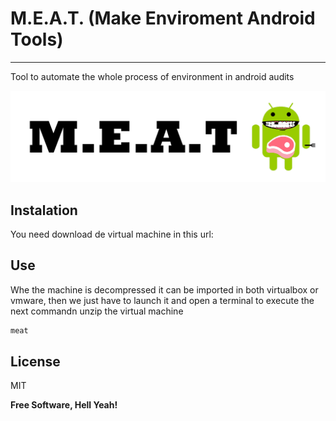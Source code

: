 # M.E.A.T. (Make Enviroment Android Tools)
---

Tool to automate the whole process of environment in android audits

![alt text](https://github.com/InnotecSystem/meat/blob/master/image.png?raw=true)

Instalation
----

You need download de virtual machine in this url:


Use
----
Whe the machine is decompressed it can be imported in both virtualbox or vmware, then we just have to launch it and open a terminal to execute the next commandn unzip the virtual machine 

```sh
meat
```

License
----

MIT


**Free Software, Hell Yeah!**
